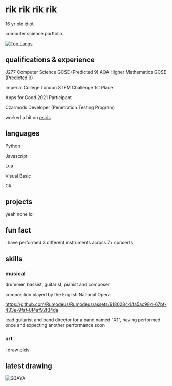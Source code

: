 # rik rik rik rik

16 yr old idiot 

computer science portfolio

[![Top Langs](https://github-readme-stats-git-masterrstaa-rickstaa.vercel.app/api/top-langs/?username=Rumodeus)](https://github.com/Rumodeus/github-readme-stats)


## qualifications & experience

J277 Computer Science GCSE (Predicted 9)
AQA Higher Mathematics GCSE (Predicted 9)

Imperial College London STEM Challenge 1st Place

Apps for Good 2021 Participant

Czarmods Developer (Penetration Testing Program)

worked a bit on [osiris](https://github.com/DisECtRy/osiris)
## languages

Python

Javascript

Lua

Visual Basic

C#

## projects

yeah none lol

## fun fact

i have performed 3 different instruments across 7+ concerts


## skills

### musical

drummer, bassist, guitarist, pianist and composer

composition played by the English National Opera


https://github.com/Rumodeus/Rumodeus/assets/91802844/fa5ac984-67bf-433e-9faf-8f4af92f34da



lead guitarist and band director for a band named "X1", having performed once and expecting another performance soon



### art

i draw [pixiv](https://www.pixiv.net/en/users/68209246)


## latest drawing
![G3AYA](https://media.discordapp.net/attachments/1056577701382729778/1237112323316125787/amaya_alleys.png?ex=663dc1e2&is=663c7062&hm=0b46c8aa4f2e5c3a032b66629e6cf8c70a8c85b57fed34f3c4a78ca3cc2ad788&)


<!--
**Rumodeus/Rumodeus** is a ✨ _special_ ✨ repository because its `README.md` (this file) appears on your GitHub profile.

Here are some ideas to get you started:

- 🔭 I’m currently working on ...
- 🌱 I’m currently learning ...
- 👯 I’m looking to collaborate on ...
- 🤔 I’m looking for help with ...
- 💬 Ask me about ...
- 📫 How to reach me: ...
- 😄 Pronouns: ...
- ⚡ Fun fact: ...
-->

